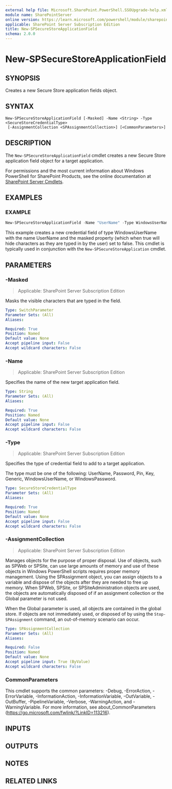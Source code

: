 ```yaml
---
external help file: Microsoft.SharePoint.PowerShell.SSOUpgrade-help.xml
module name: SharePointServer
online version: https://learn.microsoft.com/powershell/module/sharepoint-server/new-spsecurestoreapplicationfield
applicable: SharePoint Server Subscription Edition
title: New-SPSecureStoreApplicationField
schema: 2.0.0
---
```


# New-SPSecureStoreApplicationField

## SYNOPSIS
Creates a new Secure Store application fields object.

## SYNTAX

```
New-SPSecureStoreApplicationField [-Masked] -Name <String> -Type <SecureStoreCredentialType>
 [-AssignmentCollection <SPAssignmentCollection>] [<CommonParameters>]
```

## DESCRIPTION
The `New-SPSecureStoreApplicationField` cmdlet creates a new Secure Store application field object for a target application.

For permissions and the most current information about Windows PowerShell for SharePoint Products, see the online documentation at [SharePoint Server Cmdlets](https://learn.microsoft.com/powershell/sharepoint/sharepoint-server/sharepoint-server-cmdlets).

## EXAMPLES

### EXAMPLE
```powershell
New-SPSecureStoreApplicationField -Name "UserName" -Type WindowsUserName -Masked:$false
```

This example creates a new credential field of type WindowsUserName with the name UserName and the masked property (which when true will hide characters as they are typed in by the user) set to false.
This cmdlet is typically used in conjunction with the `New-SPSecureStoreApplication` cmdlet.

## PARAMETERS

### -Masked

> Applicable: SharePoint Server Subscription Edition

Masks the visible characters that are typed in the field.

```yaml
Type: SwitchParameter
Parameter Sets: (All)
Aliases:

Required: True
Position: Named
Default value: None
Accept pipeline input: False
Accept wildcard characters: False
```

### -Name

> Applicable: SharePoint Server Subscription Edition

Specifies the name of the new target application field.

```yaml
Type: String
Parameter Sets: (All)
Aliases:

Required: True
Position: Named
Default value: None
Accept pipeline input: False
Accept wildcard characters: False
```

### -Type

> Applicable: SharePoint Server Subscription Edition

Specifies the type of credential field to add to a target application.

The type must be one of the following: UserName, Password, Pin, Key, Generic, WindowsUserName, or WindowsPassword.

```yaml
Type: SecureStoreCredentialType
Parameter Sets: (All)
Aliases:

Required: True
Position: Named
Default value: None
Accept pipeline input: False
Accept wildcard characters: False
```

### -AssignmentCollection

> Applicable: SharePoint Server Subscription Edition

Manages objects for the purpose of proper disposal.
Use of objects, such as SPWeb or SPSite, can use large amounts of memory and use of these objects in Windows PowerShell scripts requires proper memory management.
Using the SPAssignment object, you can assign objects to a variable and dispose of the objects after they are needed to free up memory.
When SPWeb, SPSite, or SPSiteAdministration objects are used, the objects are automatically disposed of if an assignment collection or the Global parameter is not used.

When the Global parameter is used, all objects are contained in the global store.
If objects are not immediately used, or disposed of by using the `Stop-SPAssignment` command, an out-of-memory scenario can occur.

```yaml
Type: SPAssignmentCollection
Parameter Sets: (All)
Aliases:

Required: False
Position: Named
Default value: None
Accept pipeline input: True (ByValue)
Accept wildcard characters: False
```

### CommonParameters
This cmdlet supports the common parameters: -Debug, -ErrorAction, -ErrorVariable, -InformationAction, -InformationVariable, -OutVariable, -OutBuffer, -PipelineVariable, -Verbose, -WarningAction, and -WarningVariable. For more information, see about_CommonParameters (https://go.microsoft.com/fwlink/?LinkID=113216).

## INPUTS

## OUTPUTS

## NOTES

## RELATED LINKS
